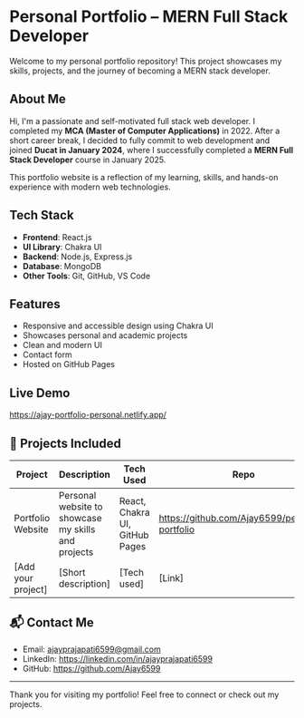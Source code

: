 # Personal Portfolio – MERN Full Stack Developer

Welcome to my personal portfolio repository! This project showcases my skills, projects, and the journey of becoming a MERN stack developer.

## About Me

Hi, I'm a passionate and self-motivated full stack web developer. I completed my **MCA (Master of Computer Applications)** in 2022. After a short career break, I decided to fully commit to web development and joined **Ducat in January 2024**, where I successfully completed a **MERN Full Stack Developer** course in January 2025.

This portfolio website is a reflection of my learning, skills, and hands-on experience with modern web technologies.

## Tech Stack

- **Frontend**: React.js
- **UI Library**: Chakra UI
- **Backend**: Node.js, Express.js
- **Database**: MongoDB
- **Other Tools**: Git, GitHub, VS Code

## Features

- Responsive and accessible design using Chakra UI
- Showcases personal and academic projects
- Clean and modern UI
- Contact form
- Hosted on GitHub Pages

## Live Demo

https://ajay-portfolio-personal.netlify.app/

## 📁 Projects Included

| Project | Description | Tech Used | Repo |
|--------|-------------|-----------|------|
| Portfolio Website | Personal website to showcase my skills and projects | React, Chakra UI, GitHub Pages | https://github.com/Ajay6599/personal-portfolio |
| [Add your project] | [Short description] | [Tech used] | [Link] |

## 📬 Contact Me

- Email: ajayprajapati6599@gmail.com  
- LinkedIn: https://linkedin.com/in/ajayprajapati6599
- GitHub: https://github.com/Ajay6599

---

Thank you for visiting my portfolio! Feel free to connect or check out my projects.
